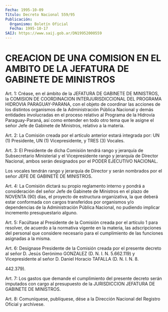 ```yaml
---
Fecha: 1995-10-09
Título: Decreto Nacional 559/95
Publicación:
  Organismo: Boletín Oficial
  Fecha: 1995-10-17
SAIJ: https://www.saij.gob.ar/DN19952000559
---
```

# CREACION DE UNA COMISION EN EL AMBITO DE LA JEFATURA DE GABINETE DE MINISTROS

<a id="1"></a>
Art. 1: Créase, en el ámbito de  la  JEFATURA  DE  GABINETE DE MINISTROS,  la  COMISION  DE COORDINACION INTERJURISDICCIONAL  DEL PROGRAMA HIDROVIA PARAGUAY-PARANA,  con  el objeto de coordinar las acciones de los distintos organismos de la  Administración  Pública Nacional  y demás entidades involucradas en el proceso relativo  al Programa de  la Hidrovía Paraguay-Paraná, así como entender en todo otro tema que  le  asigne  el  señor Jefe de Gabinete de Ministros, relativo a la materia.

<a id="2"></a>
Art.  2:  La  Comisión creada por  el  artículo  anterior  estará integrada por: UN (1) Presidente, UN (1) Vicepresidente, y TRES (3) Vocales.

<a id="3"></a>
Art. 3: El Presidente  de  dicha Comisión tendrá rango y jerarquía de Subsecretario Ministerial  y el Vicepresidente rango y jerarquía de Director Nacional, ambos serán designados por el PODER EJECUTIVO NACIONAL.

Los vocales tendrán rango y jerarquía de Director y serán nombrados por el señor JEFE DE GABINETE DE MINISTROS.

<a id="4"></a>
Art. 4: La Comisión dictará su  propio reglamento interno y pondrá a consideración del señor Jefe de Gabinete de Ministros en el plazo de NOVENTA (90) días, el proyecto  de  estructura  organizativa, la que deberá  estar conformada con cargos transferidos  por organismos y/o dependencias de la Administración Pública Nacional, no pudiendo implicar incremento presupuestario alguno.

<a id="5"></a>
Art.  5:  Facúltase  al Presidente de la Comisión creada  por  el artículo 1 para resolver,  de  acuerdo a la normativa vigente en la materia,  las adscripciones del personal  que  considere  necesario para  el  cumplimiento  de  las  funciones  asignadas  a  la  misma.

<a id="6"></a>
Art. 6: Desígnase Presidente de la Comisión creada por el presente decreto al  señor D. Jesús Gerónimo GONZALEZ (D. N. I. N. 5.662.119) y Vicepresidente  al  señor D. Daniel Horacio TAFALLA (D. N. I. N. 8.

442.379).

<a id="7"></a>
Art.  7: Los gastos que  demande  el  cumplimiento  del  presente decreto serán imputados con cargo al presupuesto de la JURISDICCION JEFATURA DE GABINETE DE MINISTROS.

<a id="8"></a>
Art. 8: Comuníquese,  publíquese, dése a la Dirección Nacional del Registro Oficial y archívese.